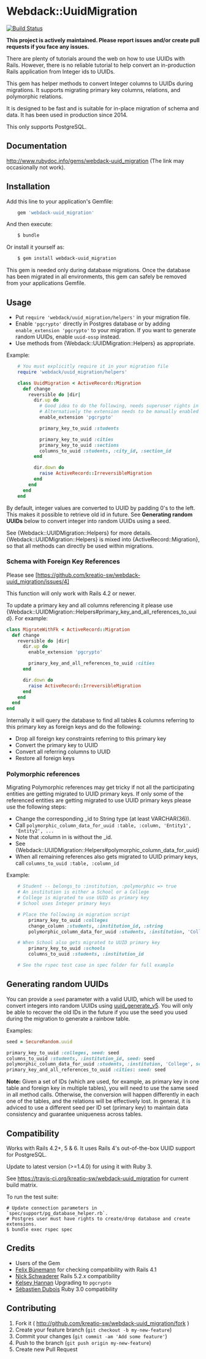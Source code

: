 # Webdack::UuidMigration

[![Build Status](https://travis-ci.org/kreatio-sw/webdack-uuid_migration.svg?branch=master)](https://travis-ci.org/kreatio-sw/webdack-uuid_migration)

**This project is actively maintained. Please report issues and/or create
pull requests if you face any issues.**

There are plenty of tutorials around the web on how to use UUIDs with Rails.
However, there is no reliable tutorial to help convert an in-production Rails application
from Integer ids to UUIDs.

This gem has helper methods to convert Integer columns to UUIDs during migrations.
It supports migrating primary key columns, relations, and polymorphic relations.

It is designed to be fast and is suitable for in-place migration of schema and data.
It has been used in production since 2014.

This only supports PostgreSQL.

## Documentation

http://www.rubydoc.info/gems/webdack-uuid_migration (The link may occasionally not work).

## Installation

Add this line to your application's Gemfile:

```ruby
    gem 'webdack-uuid_migration'
```

And then execute:

```bash
    $ bundle
```

Or install it yourself as:

```bash
    $ gem install webdack-uuid_migration
```

This gem is needed only during database migrations.
Once the database has been migrated in all environments,
this gem can safely be removed from your applications Gemfile.

## Usage

- Put `require 'webdack/uuid_migration/helpers'` in your migration file.
- Enable `'pgcrypto'` directly in Postgres database or by adding `enable_extension 'pgcrypto'` to your migration.
  If you want to generate random UUIDs, enable `uuid-ossp` instead.
- Use methods from {Webdack::UUIDMigration::Helpers} as appropriate.

Example:

```ruby
    # You must explicitly require it in your migration file
    require 'webdack/uuid_migration/helpers'

    class UuidMigration < ActiveRecord::Migration
      def change
        reversible do |dir|
          dir.up do
            # Good idea to do the following, needs superuser rights in the database
            # Alternatively the extension needs to be manually enabled in the RDBMS
            enable_extension 'pgcrypto'

            primary_key_to_uuid :students

            primary_key_to_uuid :cities
            primary_key_to_uuid :sections
            columns_to_uuid :students, :city_id, :section_id
          end

          dir.down do
            raise ActiveRecord::IrreversibleMigration
          end
        end
      end
    end
```

By default, integer values are converted to UUID by padding 0's to the left. 
This makes it possible to retrieve old id in future. See **Generating random UUIDs** below to
convert integer into random UUIDs using a seed.

See {Webdack::UUIDMigration::Helpers} for more details. {Webdack::UUIDMigration::Helpers} is mixed
into {ActiveRecord::Migration}, so that all methods can directly be used within migrations.

### Schema with Foreign Key References

Please see [https://github.com/kreatio-sw/webdack-uuid_migration/issues/4]

This function will only work with Rails 4.2 or newer.

To update a primary key and all columns referencing it please use
{Webdack::UUIDMigration::Helpers#primary_key_and_all_references_to_uuid}. For example:

```ruby
class MigrateWithFk < ActiveRecord::Migration
  def change
    reversible do |dir|
      dir.up do
        enable_extension 'pgcrypto'

        primary_key_and_all_references_to_uuid :cities
      end

      dir.down do
        raise ActiveRecord::IrreversibleMigration
      end
    end
  end
end
```

Internally it will query the database to find all tables & columns referring to this primary key as foreign keys
and do the following:

- Drop all foreign key constraints referring to this primary key
- Convert the primary key to UUID
- Convert all referring columns to UUID
- Restore all foreign keys

### Polymorphic references

Migrating Polymorphic references may get tricky if not all the participating entities are getting migrated to
UUID primary keys. If only some of the referenced entities are getting migrated to use UUID primary keys please use the
following steps:

- Change the corresponding <column>_id to String type (at least VARCHAR(36)).
- Call `polymorphic_column_data_for_uuid :table, :column, 'Entity1', 'Entity2', ...`
- Note that :column in is without the _id.
- See {Webdack::UUIDMigration::Helpers#polymorphic_column_data_for_uuid}
- When all remaining references also gets migrated to UUID primary keys, call `columns_to_uuid :table, :column_id`

Example:

```ruby
    # Student -- belongs_to :institution, :polymorphic => true
    # An institution is either a School or a College
    # College is migrated to use UUID as primary key
    # School uses Integer primary keys

    # Place the following in migration script
        primary_key_to_uuid :colleges
        change_column :students, :institution_id, :string
        polymorphic_column_data_for_uuid :students, :institution, 'College'

    # When School also gets migrated to UUID primary key
        primary_key_to_uuid :schools
        columns_to_uuid :students, :institution_id

    # See the rspec test case in spec folder for full example
```

## Generating random UUIDs

You can provide a `seed` parameter with a valid UUID, which will be used to convert integers into random 
UUIDs using [uuid_generate_v5](https://www.postgresql.org/docs/current/uuid-ossp.html). You will only be 
able to recover the old IDs in the future if you use the seed you used during the migration to generate a 
rainbow table.

Examples:

```ruby
seed = SecureRandom.uuid

primary_key_to_uuid :colleges, seed: seed
columns_to_uuid :students, :institution_id, seed: seed
polymorphic_column_data_for_uuid :students, :institution, 'College', seed: seed
primary_key_and_all_references_to_uuid :cities: seed: seed

```

**Note:** Given a set of IDs (which are used, for example, as primary key in one table and foreign
key in multiple tables), you will need to use the same seed in all method calls. Otherwise, the 
conversion will happen differently in each one of the tables, and the relations will be effectively 
lost. In general, it is adviced to use a different seed per ID set (primary key) to maintain data 
consistency and guarantee uniqueness across tables.

## Compatibility

Works with Rails 4.2+, 5 & 6. It uses Rails 4's out-of-the-box UUID support for PostgreSQL.

Update to latest version (>=1.4.0) for using it with Ruby 3.

See https://travis-ci.org/kreatio-sw/webdack-uuid_migration for current build matrix.

To run the test suite:

    # Update connection parameters in `spec/support/pg_database_helper.rb`.
    # Postgres user must have rights to create/drop database and create extensions.
    $ bundle exec rspec spec

## Credits

- Users of the Gem
- [Felix Bünemann](https://github.com/felixbuenemann) for checking compatibility with Rails 4.1
- [Nick Schwaderer](https://github.com/Schwad) Rails 5.2.x compatibility
- [Kelsey Hannan](https://github.com/KelseyDH) Upgrading to `pgcrypto`
- [Sébastien Dubois](https://github.com/sedubois) Ruby 3.0 compatibility 

## Contributing

1. Fork it ( http://github.com/kreatio-sw/webdack-uuid_migration/fork )
2. Create your feature branch (`git checkout -b my-new-feature`)
3. Commit your changes (`git commit -am 'Add some feature'`)
4. Push to the branch (`git push origin my-new-feature`)
5. Create new Pull Request
